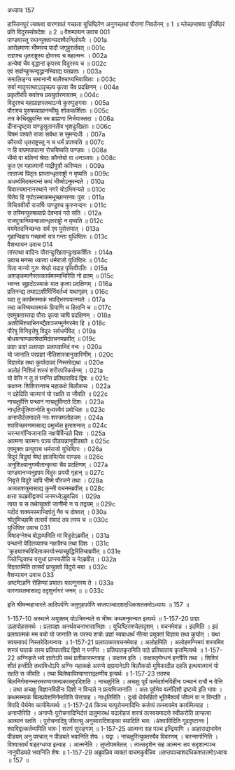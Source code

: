 अध्यायः 157

हास्तिनपुरं त्यक्त्वा वारणावतं गच्छता युधिष्ठिरेण अनुगच्छथां पौराणां निवर्तनम् ॥ 1 ॥ म्लेच्छभाषया युधिष्ठिरं प्रति विदुरस्योपदेशः ॥ 2 ॥
वैशम्पायन उवाच 	001  
पाण्डवास्तु रथान्युक्तान्सदश्वैरनिलोपमैः ।	001a  
आरोहमाणा भीष्मस्य पादौ जगृहुरार्तवत् ॥	001c  
राज्ञश्च धृतराष्ट्रस्य द्रोणस्य च महात्मनः ।	002a  
अन्येषां चैव वृद्धानां कृपस्य विदुरस्य च ॥	002c  
एवं सर्वान्कुरून्वृद्धानभिवाद्य यतव्रताः ।	003a  
समालिङ्ग्य समानान्वै बालैश्चाप्यभिवादिताः ॥	003c  
सर्वा मातॄस्तथाऽऽपृच्छ्य कृत्वा चैव प्रदक्षिणम् ।	004a  
प्रकृतीरपि सर्वाश्च प्रययुर्वारणावतम् ॥	004c  
विदुरश्च महाप्राज्ञस्तथाऽन्ये कुरुपुङ्गवाः ।	005a  
पौराश्च पुरुषव्याघ्रानन्वीयुः शोककर्शिताः ॥	005c  
तत्र केचिद्ब्रुवन्ति स्म ब्राह्मणा निर्भयास्तदा ।	006a  
दीनान्दृष्ट्वा पाण्डुसुतानतीव भृशदुःखिताः ॥	006c  
विषमं पश्यते राजा सर्वथा स सुमन्दधीः ।	007a  
कौरव्यो धृतराष्ट्रस्तु न च धर्मं प्रपश्यति ॥	007c  
न हि पापमपापात्मा रोचयिष्यति पाण्डवः ।	008a  
भीमो वा बलिनां श्रेष्ठः कौन्तेयो वा धनञ्जयः ॥	008c  
कुत एव महात्मानौ माद्रीपुत्रौ करिष्यतः ।	009a  
तान्राज्यं पितृतः प्राप्तान्धृतराष्ट्रो न मृष्यति ॥	009c  
अधर्म्यमिदमत्यन्तं कथं भीष्मोऽनुमन्यते ।	010a  
विवास्यमानानस्थाने नगरे योऽभिमन्यते ॥	010c  
पितेव हि नृपोऽस्माकमभूच्छान्तनवः पुरा ।	011a  
विचित्रवीर्यो राजर्षिः पाण्डुश्च कुरुनन्दनः ॥	011c  
स तस्मिन्पुरुषव्याघ्रे देवभावं गते सति ।	012a  
राजपुत्रानिमान्बालान्धृतराष्ट्रो न मृष्यति ॥	012c  
वयमेतदनिच्छन्तः सर्व एव पुरोत्तमात् ।	013a  
गृहान्विहाय गच्छामो यत्र गन्ता युधिष्ठिरः ॥	013c  
वैशम्पायन उवाच 	014  
तांस्तथा वादिनः पौरान्दुःखितान्दुःखकर्शितः ।	014a  
उवाच मनसा ध्यात्वा धर्मराजो युधिष्ठिरः ॥	014c  
पिता मान्यो गुरुः श्रेष्ठो यदाह पृथिवीपतिः ।	015a  
अशङ्कमानैस्तत्कार्यमस्माभिरिति नो व्रतम् ॥	015c  
भवन्तः सुहृदोऽस्माकं यात कृत्वा प्रदक्षिणम् ।	016a  
प्रतिनन्द्य तथाऽऽशीर्भिर्निवर्तध्वं यथागृहम् ॥	016c  
यदा तु कार्यमस्माकं भवद्भिरुपपत्स्यते ।	017a  
तदा करिष्यथास्माकं प्रियाणि च हितानि च ॥	017c  
एवमुक्तास्तदा पौराः कृत्वा चापि प्रदक्षिणम् ।	018a  
आशीर्भिश्चाभिनन्द्यैताञ्जग्मुर्नगरमेव हि ॥	018c  
पौरेषु विनिवृत्तेषु विदुरः सर्वधर्मवित् ।	019a  
बोधयन्पाण्डवश्रेष्ठमिदंवचनमब्रवीत् ॥	019c  
प्राज्ञः प्राज्ञं प्रलापज्ञः प्रलापज्ञमिदं वचः ।	020a  
यो जानाति परप्रज्ञां नीतिशास्त्रानुसारिणीम् ।	020c  
विज्ञायेह तथा कुर्यादापदं निस्तरेद्यथा ॥	020e  
अलोहं निशितं शस्त्रं शरीरपरिकर्तनम् ।	021a  
यो वेत्ति न तु तं घ्नन्ति प्रतिघातविदं द्विषः ॥	021c  
कक्षघ्नः शिशिरघ्नश्च महाकक्षे बिलौकसः ।	022a  
न दहेदिति चात्मानं यो रक्षति स जीवति ॥	022c  
नाचक्षुर्वेत्ति पन्थानं नाचक्षुर्विन्दते दिशः ।	023a  
नाधृतिर्भूतिमाप्नोति बुध्यस्वैवं प्रबोधितः ॥	023c  
अनाप्तैर्दत्तमादत्ते नरः शस्त्रमलोहजम् ।	024a  
श्वाविच्छरणमासाद्य प्रमुच्येत हुताशनात् ॥	024c  
चरन्मार्गान्विजानाति नक्षत्रैर्विन्दते दिशः ।	025a  
आत्मना चात्मनः पञ्च पीडयन्नानुपीड्यते ॥	025c  
एवमुक्तः प्रत्युवाच धर्मराजो युधिष्ठिरः ।	026a  
विदुरं विदुषां श्रेष्ठं ज्ञातमित्येव पाण्डवः ॥	026c  
अनुशिक्ष्यानुगम्यैतान्कृत्वा चैव प्रदक्षिणम् ।	027a  
पाण्डवानभ्यनुज्ञाय विदुरः प्रययौ गृहान् ॥	027c  
निवृत्ते विदुरे चापि भीष्मे पौरजने तथा ।	028a  
अजातशत्रुमासाद्य कुन्ती वचनमब्रवीत् ॥	028c  
क्षत्ता यदब्रवीद्वाक्यं जनमध्येऽब्रुवन्निव ।	029a  
त्वया च स तथेत्युक्तो जानीमो न च तद्वयम् ॥	029c  
यदीदं शक्यमस्माभिर्ज्ञातुं नैव च दोषवत् ।	030a  
श्रोतुमिच्छामि तत्सर्वं संवादं तव तस्य च ॥	030c  
युधिष्ठिर उवाच 	031  
विषादग्नेश्च बोद्धव्यमिति मां विदुरोऽब्रवीत् ।	031a  
पन्थानो वेदितव्याश्च नक्षत्रैश्च तथा दिशः ।	031c  
`कुड्याश्चविदिताःकार्याःस्याच्छुद्धिरितिचाब्रवीत् ॥	031e  
जितेन्द्रियश्च वसुधां प्राप्स्यतीति च मेऽब्रवीत् ।	032a  
विज्ञातमिति तत्सर्वं प्रत्युक्तो विदुरो मया ॥	032c  
वैशम्पायन उवाच 	033  
अष्टमेऽहनि रोहिण्यां प्रयाताः फाल्गुनस्य ते ।	033a  
वारणावतमासाद्य ददृशुर्नागरं जनम् ॥ ॥	033c  

इति श्रीमन्महाभारते आदिपर्वणि जतुगृहपर्वणि सप्तपञ्चादशदधिकशततमोऽध्यायः ॥ 157 ॥

1-157-10 अस्थाने अयुक्तम् योऽभिमन्यते स भीष्मः कथमनुमन्यत इत्यर्थः ॥
 1-157-20 प्राज्ञः ऊहापोहसमर्थः । प्रलापज्ञः अनर्थवचनाभासाभिज्ञः । युधिष्ठिरमप्येतादृशम् । वचनमेवाह । इदमिति । इदं प्रलापात्मकं मम वचो यो जानाति सः परस्य शत्रोः प्रज्ञां स्वबाधार्थं नीत्या प्रयुक्तां विज्ञाय तथा कुर्यात् । यथा स्वयमापदं निस्तरेदित्यन्वयः ॥
 1-157-21 प्रलापाकारवचनमेवाह । अलोहमिति । अलोहमग्निमयं शस्त्रमिव शस्त्रं घातकं तस्य प्रतिघातविदं द्विषो न घ्नन्ति । प्रतिघातकृतमिति पाठे प्रतिघाताय कृतमित्यर्थः ॥ 
1-157-22 अग्निकृते भये ज्ञातेऽपि कथं प्रतीकारस्तत्राह । कक्षघ्न इति । कक्षस्तृणेन्धनं हन्तीति तथा । शिशिरं शीतं हन्तीति तथाविधोऽपि अग्निः महाकक्षे अरण्ये दह्यमानेऽपि बिलौकसो मूषिकादीन्न दहति इत्थमात्मानं यो रक्षति स जीवति । तथा बिलेष्वाविश्यागाराद्रक्षणीय इत्यर्थः ॥ 1-157-23 ततश्च बिलनिर्गमानन्तरमरण्यगमन्प्रकारमुपदिशति । नाचक्षुरिति । अचक्षुः पूर्वं वर्त्मदर्शनविहीनः पन्थानं रात्रौ न वेत्ति । तथा अचक्षुः विज्ञानविहीनः दिशो न विन्दते न प्रत्यभिजानाति । अतः पूर्वमेव वर्त्मदिशौ द्रष्टव्ये इति भावः । कथमस्माकं बिलप्रवेशनिर्गमाविति चेत्तत्राह । नाधृतिरिति । दुःखे धैर्यरहितो भूतिमैश्वर्यं जीवनं वा न विन्दति । विपदि धैर्यमेव कार्यमित्यर्थः ॥ 
1-157-24 किञ्च यत्पुरोचनादिभिः कर्तव्यं तत्स्वयमेव कार्यमित्याह । अनाप्तैरिति । अनाप्तैः पुरोचनादिभिर्दत्तं दातुमारब्धं यदलोहजं शस्त्रं तत्स्वयमादत्ते स्वीकरोति तान्हत्वा आत्मानं रक्षति । पुरोचनादिषु जीवत्सु अनुसारादिशङ्का स्यादिति भावः ।#श्वाविदिति गूढदृष्टान्तः | श्वाविद्वत्कर्तव्यमिति भावः | शरणं सुरङ्गाम् ॥ 
1-157-25 आत्मना सह पञ्च इन्द्रियाणि । आहाराद्यभावेन पीडयम् अनु पश्चात् न पीड्यते भवानिति शेषः । यद्वा । नाचक्षुरित्युक्तस्यैव विवरणम् । चरन्मार्गानिति । विश्वासार्थं षड्दग्धव्या इत्याह । आत्मनेति । लुप्तोपममेतत् । त्वत्सदृशेन सह आत्मनः तव सदृशान्पञ्च नानुपीड्यते भवानिति शेषः ॥ 1-157-29 अब्रुवन्निव व्यक्तां वाचमकुर्वन्निव ॥सप्तपञ्चाशदधिकशततमोऽध्यायः ॥ 157 ॥
